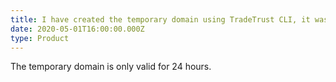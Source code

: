 ```yaml
---
title: I have created the temporary domain using TradeTrust CLI, it was working fine but I encountered issues now?
date: 2020-05-01T16:00:00.000Z
type: Product
---
```


The temporary domain is only valid for 24 hours.